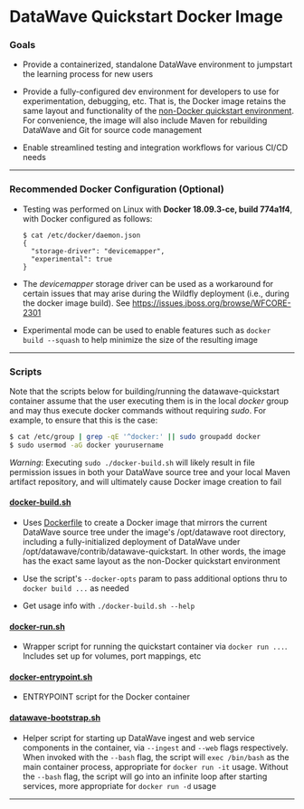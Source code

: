 # DataWave Quickstart Docker Image

### Goals

* Provide a containerized, standalone DataWave environment to jumpstart the learning process for new users

* Provide a fully-configured dev environment for developers to use for experimentation, debugging, etc. That is,
  the Docker image retains the same layout and functionality of the [non-Docker quickstart environment](../../README.md).
  For convenience, the image will also include Maven for rebuilding DataWave and Git for source code management

* Enable streamlined testing and integration workflows for various CI/CD needs 

---

### Recommended Docker Configuration (Optional)

* Testing was performed on Linux with **Docker 18.09.3-ce, build 774a1f4**, with Docker
  configured as follows: 
  ```
  $ cat /etc/docker/daemon.json
  {
    "storage-driver": "devicemapper",
    "experimental": true
  }
  ```
* The *devicemapper* storage driver can be used as a workaround for certain issues that may arise during the Wildfly
  deployment (i.e., during the docker image build). See https://issues.jboss.org/browse/WFCORE-2301
  
* Experimental mode can be used to enable features such as ` docker build --squash ` to help minimize the size of
  the resulting image

---

### Scripts

Note that the scripts below for building/running the datawave-quickstart container assume that the user executing them is in
the local *docker* group and may thus execute docker commands without requiring *sudo*. For example, to ensure that this is the case:
```bash
$ cat /etc/group | grep -qE '^docker:' || sudo groupadd docker
$ sudo usermod -aG docker yourusername
```
*Warning*: Executing `sudo ./docker-build.sh` will likely result in file permission issues in both your DataWave source tree and your
local Maven artifact repository, and will ultimately cause Docker image creation to fail

#### [docker-build.sh](docker-build.sh) 

* Uses [Dockerfile](Dockerfile) to create a Docker image that mirrors the current DataWave source tree under the image's
  /opt/datawave root directory, including a fully-initialized deployment of DataWave under /opt/datawave/contrib/datawave-quickstart.
  In other words, the image has the exact same layout as the non-Docker quickstart environment
  
* Use the script's `--docker-opts` param to pass additional options thru to ` docker build ...` as needed

* Get usage info with ` ./docker-build.sh --help `

#### [docker-run.sh](docker-run.sh)

* Wrapper script for running the quickstart container via ` docker run ... `. Includes set up for volumes, port mappings, etc

#### [docker-entrypoint.sh](docker-entrypoint.sh)

* ENTRYPOINT script for the Docker container

#### [datawave-bootstrap.sh](datawave-bootstrap.sh)

* Helper script for starting up DataWave ingest and web service components in the container, via 
  ` --ingest ` and ` --web ` flags respectively. When invoked with the ` --bash ` flag, the script
  will ` exec /bin/bash ` as the main container process, appropriate for ` docker run -it ` usage.
  Without the ` --bash ` flag, the script will go into an infinite loop after starting services,
  more appropriate for ` docker run -d ` usage

---
